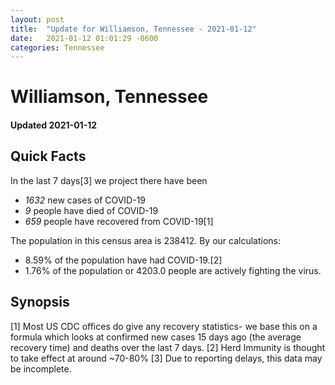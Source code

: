 ```yaml
---
layout: post
title:  "Update for Williamson, Tennessee - 2021-01-12"
date:   2021-01-12 01:01:29 -0600
categories: Tennessee
---
```


# Williamson, Tennessee
#### Updated 2021-01-12

## Quick Facts

In the last 7 days[3] we project there have been
- *1632* new cases of COVID-19
- *9* people have died of COVID-19
- *659* people have recovered from COVID-19[1]

The population in this census area is 238412. By our calculations:
- 8.59% of the population have had COVID-19.[2]
- 1.76% of the population or 4203.0 people are actively fighting the virus.

## Synopsis




[1] Most US CDC offices do give any recovery statistics- we base this on a formula which looks at confirmed new cases
15 days ago (the average recovery time) and deaths over the last 7 days.
[2] Herd Immunity is thought to take effect at around ~70-80%
[3] Due to reporting delays, this data may be incomplete. 
    